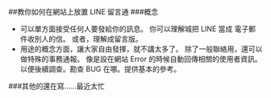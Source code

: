 ##教你如何在網站上放置 LINE 留言通
###概念
- 可以單方面接受任何人要發給你的訊息。
你可以理解城把 LINE 當成 電子郵件收別人的信。
或者，理解成留言版。
- 用途的概念方面，讓大家自由發揮，就不講太多了。
除了一般聯絡用，還可以做特殊的事務通報。
像是設在網站 Error 的時候自動回傳相關的使用者資訊。
以便後續調查。勘查 BUG 在哪。提供基本的參考。

###其他的還在寫......最近太忙